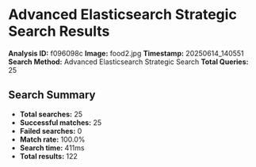 # Advanced Elasticsearch Strategic Search Results

**Analysis ID:** f096098c
**Image:** food2.jpg
**Timestamp:** 20250614_140551
**Search Method:** Advanced Elasticsearch Strategic Search
**Total Queries:** 25

## Search Summary

- **Total searches:** 25
- **Successful matches:** 25
- **Failed searches:** 0
- **Match rate:** 100.0%
- **Search time:** 411ms
- **Total results:** 122

